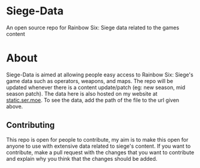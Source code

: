# Siege-Data
An open source repo for Rainbow Six: Siege data related to the games content

# About
Siege-Data is aimed at allowing people easy access to Rainbow Six: Siege's game data such as operators, weapons, and maps.
The repo will be updated whenever there is a content update/patch (eg: new season, mid season patch).
The data here is also hosted on my website at [static.ser.moe](https://static.ser.moe/r6). 
To see the data, add the path of the file to the url given above.

## Contributing
This repo is open for people to contribute, my aim is to make this open for anyone to use with extensive data related to siege's content.
If you want to contribute, make a pull request with the changes that you want to contribute and 
explain why you think that the changes should be added.
